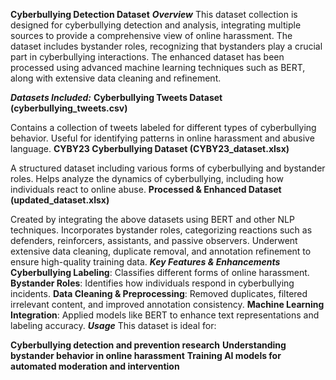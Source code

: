 **Cyberbullying Detection Dataset**
***Overview***
This dataset collection is designed for cyberbullying detection and analysis, integrating multiple sources to provide a comprehensive view of online harassment. The dataset includes bystander roles, recognizing that bystanders play a crucial part in cyberbullying interactions. The enhanced dataset has been processed using advanced machine learning techniques such as BERT, along with extensive data cleaning and refinement.

***Datasets Included:***
****Cyberbullying Tweets Dataset (cyberbullying_tweets.csv)****

Contains a collection of tweets labeled for different types of cyberbullying behavior.
Useful for identifying patterns in online harassment and abusive language.
****CYBY23 Cyberbullying Dataset (CYBY23_dataset.xlsx)****

A structured dataset including various forms of cyberbullying and bystander roles.
Helps analyze the dynamics of cyberbullying, including how individuals react to online abuse.
****Processed & Enhanced Dataset (updated_dataset.xlsx)****

Created by integrating the above datasets using BERT and other NLP techniques.
Incorporates bystander roles, categorizing reactions such as defenders, reinforcers, assistants, and passive observers.
Underwent extensive data cleaning, duplicate removal, and annotation refinement to ensure high-quality training data.
***Key Features & Enhancements***
****Cyberbullying Labeling****: Classifies different forms of online harassment.
****Bystander Roles****: Identifies how individuals respond in cyberbullying incidents.
****Data Cleaning & Preprocessing****: Removed duplicates, filtered irrelevant content, and improved annotation consistency.
****Machine Learning Integration****: Applied models like BERT to enhance text representations and labeling accuracy.
***Usage***
This dataset is ideal for:

****Cyberbullying detection and prevention research****
****Understanding bystander behavior in online harassment****
****Training AI models for automated moderation and intervention****
